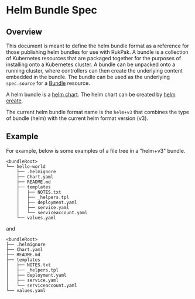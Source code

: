 # Helm Bundle Spec

## Overview

This document is meant to define the helm bundle format as a reference for those publishing helm bundles for use with
RukPak. A bundle is a collection of Kubernetes resources that are packaged together for the purposes of installing onto
a Kubernetes cluster. A bundle can be unpacked onto a running cluster, where controllers can then create the underlying
content embedded in the bundle. The bundle can be used as the underlying `spec.source` for
a [Bundle](https://github.com/operator-framework/rukpak#bundle) resource.

A helm bundle is a [helm chart](https://helm.sh/docs/chart_template_guide/getting_started/#charts).
The helm chart can be created by [helm create](https://helm.sh/docs/helm/helm_create/).

The current helm bundle format name is the `helm+v3` that
combines the type of bundle (helm) with the current helm format version (v3).

## Example

For example, below is some examples of a file tree in a "helm+v3" bundle.

```tree
<bundleRoot>
└── hello-world
    ├── .helmignore
    ├── Chart.yaml
    ├── README.md
    ├── templates
    │   ├── NOTES.txt
    │   ├── _helpers.tpl
    │   ├── deployment.yaml
    │   ├── service.yaml
    │   └── serviceaccount.yaml
    └── values.yaml
```

and

```tree
<bundleRoot>
├── .helmignore
├── Chart.yaml
├── README.md
├── templates
│   ├── NOTES.txt
│   ├── _helpers.tpl
│   ├── deployment.yaml
│   ├── service.yaml
│   └── serviceaccount.yaml
└── values.yaml
```
